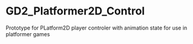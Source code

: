 # GD2_Platformer2D_Control

Prototype for PLatform2D player controler with animation state for use in platformer games

